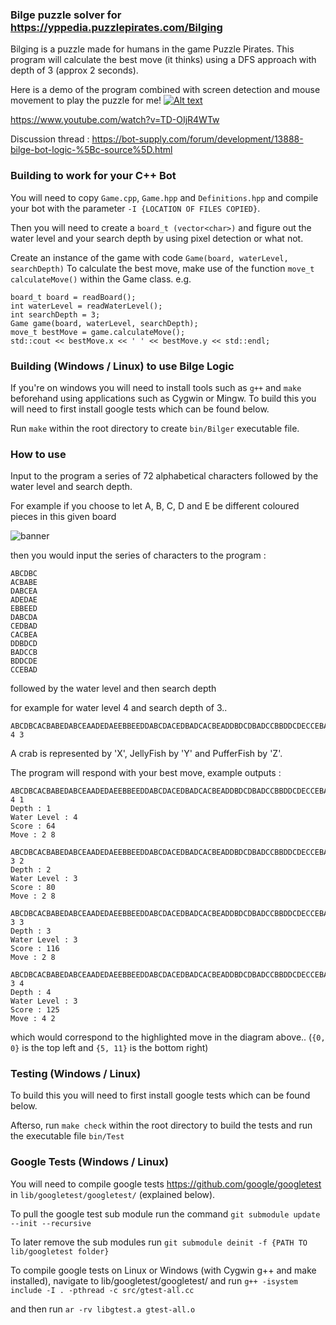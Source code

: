 ### Bilge puzzle solver for https://yppedia.puzzlepirates.com/Bilging
Bilging is a puzzle made for humans in the game Puzzle Pirates.
This program will calculate the best move (it thinks) using a DFS approach with depth of 3 (approx 2 seconds).

Here is a demo of the program combined with screen detection and mouse movement to play the puzzle for me!
[![Alt text](https://img.youtube.com/vi/TD-OIjR4WTw/0.jpg)](https://www.youtube.com/watch?v=TD-OIjR4WTw)

https://www.youtube.com/watch?v=TD-OIjR4WTw

Discussion thread : https://bot-supply.com/forum/development/13888-bilge-bot-logic-%5Bc-source%5D.html

### Building to work for your C++ Bot
You will need to copy ```Game.cpp```, ```Game.hpp``` and ```Definitions.hpp``` and compile your bot with the parameter ```-I {LOCATION OF FILES COPIED}```.

Then you will need to create a ```board_t (vector<char>)``` and figure out the water level and your search depth
by using pixel detection or what not.

Create an instance of the game with code ```Game(board, waterLevel, searchDepth)```
To calculate the best move, make use of the function ```move_t calculateMove()``` within the Game class.
e.g.
```
board_t board = readBoard();
int waterLevel = readWaterLevel();
int searchDepth = 3;
Game game(board, waterLevel, searchDepth);
move_t bestMove = game.calculateMove();
std::cout << bestMove.x << ' ' << bestMove.y << std::endl;
```


### Building (Windows / Linux) to use Bilge Logic
If you're on windows you will need to install tools such as ```g++``` and ```make``` beforehand using applications such as Cygwin or Mingw.
To build this you will need to first install google tests which can be found below.

Run ```make``` within the root directory to create ```bin/Bilger``` executable file.

### How to use
Input to the program a series of 72 alphabetical characters followed by the water level and search depth.

For example if you choose to let A, B, C, D and E be different coloured pieces in this given board

![banner](http://i.imgur.com/x3R2xWa.png)

then you would input the series of characters to the program :
```
ABCDBC
ACBABE
DABCEA
ADEDAE
EBBEED
DABCDA
CEDBAD
CACBEA
DDBDCD
BADCCB
BDDCDE
CCEBAD
```
followed by the water level and then search depth

for example for water level 4 and search depth of 3..
```
ABCDBCACBABEDABCEAADEDAEEBBEEDDABCDACEDBADCACBEADDBDCDBADCCBBDDCDECCEBAD 4 3
```

A crab is represented by 'X', JellyFish by 'Y' and PufferFish by 'Z'.

The program will respond with your best move, example outputs :
```
ABCDBCACBABEDABCEAADEDAEEBBEEDDABCDACEDBADCACBEADDBDCDBADCCBBDDCDECCEBAD 4 1
Depth : 1
Water Level : 4
Score : 64
Move : 2 8
```

```
ABCDBCACBABEDABCEAADEDAEEBBEEDDABCDACEDBADCACBEADDBDCDBADCCBBDDCDECCEBAD 3 2
Depth : 2
Water Level : 3
Score : 80
Move : 2 8
```

```
ABCDBCACBABEDABCEAADEDAEEBBEEDDABCDACEDBADCACBEADDBDCDBADCCBBDDCDECCEBAD 3 3
Depth : 3
Water Level : 3
Score : 116
Move : 2 8
```

```
ABCDBCACBABEDABCEAADEDAEEBBEEDDABCDACEDBADCACBEADDBDCDBADCCBBDDCDECCEBAD 3 4
Depth : 4
Water Level : 3
Score : 125
Move : 4 2
```
which would correspond to the highlighted move in the diagram above.. (```{0, 0}``` is the top left and ```{5, 11}``` is the bottom right)

### Testing (Windows / Linux)
To build this you will need to first install google tests which can be found below.

Afterso, run ```make check``` within the root directory to build the tests and run the executable file ```bin/Test```

### Google Tests (Windows / Linux)
You will need to compile google tests https://github.com/google/googletest in ```lib/googletest/googletest/``` (explained below).

To pull the google test sub module run the command ```git submodule update --init --recursive```


To later remove the sub modules run ```git submodule deinit -f {PATH TO lib/googletest folder}```


To compile google tests on Linux or Windows (with Cygwin g++ and make installed), navigate to lib/googletest/googletest/ and run  ```g++ -isystem include -I . -pthread -c src/gtest-all.cc```


and then run  ```ar -rv libgtest.a gtest-all.o```
